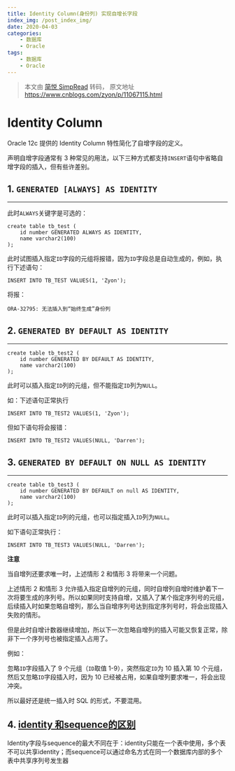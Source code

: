 ```yaml
---
title: Identity Column(身份列) 实现自增长字段
index_img: /post_index_img/
date: 2020-04-03
categories:
    - 数据库
    - Oracle
tags:
    - 数据库
    - Oracle
---
```




> 本文由 [简悦 SimpRead](http://ksria.com/simpread/) 转码， 原文地址 https://www.cnblogs.com/zyon/p/11067115.html

# Identity Column

Oracle 12c 提供的 Identity Column 特性简化了自增字段的定义。

声明自增字段通常有 3 种常见的用法，以下三种方式都支持`INSERT`语句中省略自增字段的插入，但有些许差别。

## 1. `GENERATED [ALWAYS] AS IDENTITY`

---------------------------------

此时`ALWAYS`关键字是可选的：

```plsql
create table tb_test (
    id number GENERATED ALWAYS AS IDENTITY,
    name varchar2(100)
);
```

此时试图插入指定`ID`字段的元组将报错，因为`ID`字段总是自动生成的，例如，执行下述语句：

```plsql
INSERT INTO TB_TEST VALUES(1, 'Zyon');
```

将报：

```plsql
ORA-32795: 无法插入到“始终生成”身份列
```

## 2. `GENERATED BY DEFAULT AS IDENTITY`
-----------------------------------

```plsql
create table tb_test2 (
    id number GENERATED BY DEFAULT AS IDENTITY,
    name varchar2(100)
);
```

此时可以插入指定`ID`列的元组，但不能指定`ID`列为`NULL`。

如：下述语句正常执行

```plsql
INSERT INTO TB_TEST2 VALUES(1, 'Zyon');
```

但如下语句将会报错：

```plsql
INSERT INTO TB_TEST2 VALUES(NULL, 'Darren');
```

## 3. `GENERATED BY DEFAULT ON NULL AS IDENTITY`
-------------------------------------------

```plsql
create table tb_test3 (
    id number GENERATED BY DEFAULT on null AS IDENTITY,
    name varchar2(100)
);
```

此时可以插入指定`ID`列的元组，也可以指定插入`ID`列为`NULL`。

如下语句正常执行：

```plsql
INSERT INTO TB_TEST3 VALUES(NULL, 'Darren');
```

**注意**

当自增列还要求唯一时，上述情形 2 和情形 3 将带来一个问题。

上述情形 2 和情形 3 允许插入指定自增列的元组，同时自增列自增时维护着下一次将要生成的序列号。所以如果同时支持自增，又插入了某个指定序列号的元组，后续插入时如果忽略自增列，那么当自增序列号达到指定序列号时，将会出现插入失败的情形。

但是此时自增计数器继续增加，所以下一次忽略自增列的插入可能又恢复正常，除非下一个序列号也被指定插入占用了。

例如：

忽略`ID`字段插入了 9 个元组（`ID`取值 1-9），突然指定`ID`为 10 插入第 10 个元组，然后又忽略`ID`字段插入时，因为 10 已经被占用，如果自增列要求唯一，将会出现冲突。

所以最好还是统一插入时 SQL 的形式，不要混用。



## 4. [identity 和sequence的区别](https://www.cnblogs.com/langtianya/archive/2013/05/08/3068020.html)

Identity字段与sequence的最大不同在于：identity只能在一个表中使用，多个表不可以共享identity；而sequence可以通过命名方式在同一个数据库内部的多个表中共享序列号发生器

